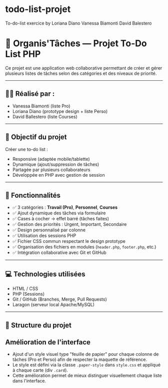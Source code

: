 # todo-list-projet
To-do-list exercice by Loriana Diano Vanessa Biamonti David Balestero
# 📝 Organis'Tâches — Projet To-Do List PHP

Ce projet est une application web collaborative permettant de créer et gérer plusieurs listes de tâches selon des catégories et des niveaux de priorité.

---

## 👩‍💻 Réalisé par :
- Vanessa Biamonti (liste Pro)
- Loriana Diano (prototype design + liste Perso)
- David Ballestero (liste Courses)

---

## 📌 Objectif du projet

Créer une to-do list :
- Responsive (adaptée mobile/tablette)
- Dynamique (ajout/suppression de tâches)
- Partagée par plusieurs collaborateurs
- Développée en PHP avec gestion de session

---

## 🎯 Fonctionnalités

- ✅ 3 catégories : **Travail (Pro)**, **Personnel**, **Courses**
- ✅ Ajout dynamique des tâches via formulaire
- ✅ Cases à cocher → effet barré (tâches faites)
- ✅ Gestion des priorités : Urgent, Important, Secondaire
- ✅ Design personnalisé par colonne
- ✅ Utilisation des sessions PHP
- ✅ Fichier CSS commun respectant le design prototype
- ✅ Organisation des fichiers en modules (`header.php`, `footer.php`, etc.)
- ✅ Intégration collaborative avec Git et GitHub

---

## 💻 Technologies utilisées

- HTML / CSS
- PHP (Sessions)
- Git / GitHub (Branches, Merge, Pull Requests)
- Laragon (serveur local Apache/MySQL)

---

## 📁 Structure du projet

## Amélioration de l'interface

- Ajout d'un style visuel type "feuille de papier" pour chaque colonne de tâches (Pro et Perso) afin de respecter la maquette de référence.
- Le style est défini via la classe `.paper-style` dans `style.css` et appliqué à chaque carte (div `.card`).
- Cette amélioration permet de mieux distinguer visuellement chaque liste dans l'interface.
